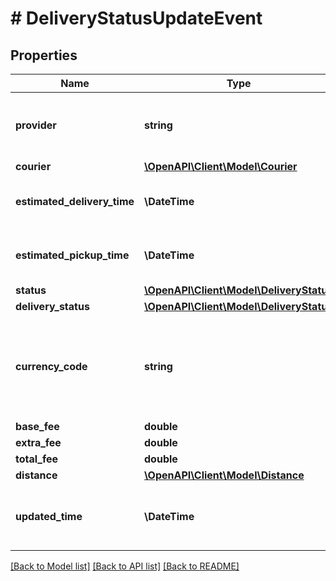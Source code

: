 # # DeliveryStatusUpdateEvent

## Properties

Name | Type | Description | Notes
------------ | ------------- | ------------- | -------------
**provider** | **string** | Describes the provider of the delivery. | [optional]
**courier** | [**\OpenAPI\Client\Model\Courier**](Courier.md) |  | [optional]
**estimated_delivery_time** | **\DateTime** | The expected delivery time. | [optional]
**estimated_pickup_time** | **\DateTime** | The expected pickup time. | [optional]
**status** | [**\OpenAPI\Client\Model\DeliveryStatus**](DeliveryStatus.md) |  | [optional]
**delivery_status** | [**\OpenAPI\Client\Model\DeliveryStatus**](DeliveryStatus.md) |  | [optional]
**currency_code** | **string** | The 3-letter currency code (ISO 4217) to use for all monetary values. | [optional]
**base_fee** | **double** |  | [optional]
**extra_fee** | **double** |  | [optional]
**total_fee** | **double** |  | [optional]
**distance** | [**\OpenAPI\Client\Model\Distance**](Distance.md) |  | [optional]
**updated_time** | **\DateTime** | The time that the delivery status was updated. | [optional]

[[Back to Model list]](../../README.md#models) [[Back to API list]](../../README.md#endpoints) [[Back to README]](../../README.md)
